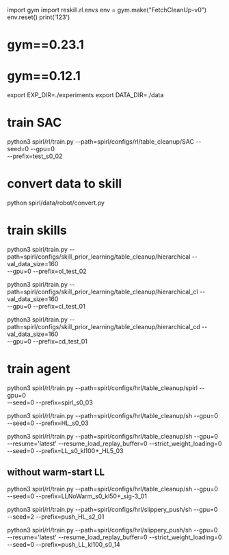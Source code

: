 import gym
import reskill.rl.envs
env = gym.make("FetchCleanUp-v0")
env.reset()
print('123')
# gym==0.23.1
# gym==0.12.1


export EXP_DIR=./experiments
export DATA_DIR=./data

# train SAC
python3 spirl/rl/train.py --path=spirl/configs/rl/table_cleanup/SAC --seed=0 --gpu=0 \
--prefix=test_s0_02

# convert data to skill
python spirl/data/robot/convert.py 

# train skills
python3 spirl/train.py --path=spirl/configs/skill_prior_learning/table_cleanup/hierarchical --val_data_size=160 \
--gpu=0 --prefix=ol_test_02

python3 spirl/train.py --path=spirl/configs/skill_prior_learning/table_cleanup/hierarchical_cl --val_data_size=160 \
--gpu=0 --prefix=cl_test_01

python3 spirl/train.py --path=spirl/configs/skill_prior_learning/table_cleanup/hierarchical_cd --val_data_size=160 \
--gpu=0 --prefix=cd_test_01

# train agent
python3 spirl/rl/train.py --path=spirl/configs/hrl/table_cleanup/spirl  --gpu=0 \
--seed=0 --prefix=spirl_s0_03

python3 spirl/rl/train.py --path=spirl/configs/hrl/table_cleanup/sh  --gpu=0 \
--seed=0 --prefix=HL_s0_03

python3 spirl/rl/train.py --path=spirl/configs/hrl/table_cleanup/sh  --gpu=0 \
--resume='latest' --resume_load_replay_buffer=0 --strict_weight_loading=0 \
--seed=0 --prefix=LL_s0_kl100+_HL5_03

## without warm-start LL
python3 spirl/rl/train.py --path=spirl/configs/hrl/table_cleanup/sh  --gpu=0 \
--seed=0 --prefix=LLNoWarm_s0_kl50+_sig-3_01 

<!-- ============= slippery push =================-->

python3 spirl/rl/train.py --path=spirl/configs/hrl/slippery_push/sh  --gpu=0 \
--seed=2 --prefix=push_HL_s2_01

python3 spirl/rl/train.py --path=spirl/configs/hrl/slippery_push/sh  --gpu=0 \
--resume='latest' --resume_load_replay_buffer=0 --strict_weight_loading=0 \
--seed=0 --prefix=push_LL_kl100_s0_14
